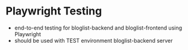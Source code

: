 # Playwright Testing
- end-to-end testing for bloglist-backend and bloglist-frontend using Playwright
- should be used with TEST environment bloglist-backend server
